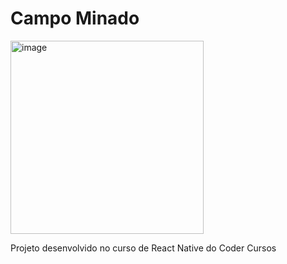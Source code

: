 # Campo Minado 
<img width="309" alt="image" src="https://user-images.githubusercontent.com/81046850/158840801-d429e2b0-bbc0-4e60-a4d9-6cdf124d648e.png">

Projeto desenvolvido no curso de React Native do Coder Cursos

